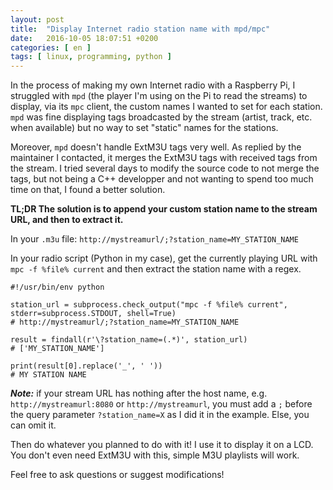 ```yaml
---
layout: post
title:  "Display Internet radio station name with mpd/mpc"
date:   2016-10-05 18:07:51 +0200
categories: [ en ]
tags: [ linux, programming, python ]
---
```


In the process of making my own Internet radio with a Raspberry Pi, I struggled with `mpd` (the player I'm using on the Pi to read the streams) to display, via its `mpc` client, the custom names I wanted to set for each station. `mpd` was fine displaying tags broadcasted by the stream (artist, track, etc. when available) but no way to set "static" names for the stations.

Moreover, `mpd` doesn't handle ExtM3U tags very well. As replied by the maintainer I contacted, it merges the ExtM3U tags with received tags from the stream.
I tried several days to modify the source code to not merge the tags, but not being a C++ developper and not wanting to spend too much time on that, I found a better solution.

**TL;DR The solution is to append your custom station name to the stream URL, and then to extract it.**

In your `.m3u` file: `http://mystreamurl/;?station_name=MY_STATION_NAME`

In your radio script (Python in my case), get the currently playing URL with `mpc -f %file% current` and then extract the station name with a regex.

    #!/usr/bin/env python
    
    station_url = subprocess.check_output("mpc -f %file% current", stderr=subprocess.STDOUT, shell=True)
    # http://mystreamurl/;?station_name=MY_STATION_NAME

    result = findall(r'\?station_name=(.*)', station_url)
    # ['MY_STATION_NAME']

    print(result[0].replace('_', ' '))
    # MY STATION NAME

***Note:*** if your stream URL has nothing after the host name, e.g. `http://mystreamurl:8080` or `http://mystreamurl`, you must add a `;` before the query parameter `?station_name=X` as I did it in the example. Else, you can omit it.

Then do whatever you planned to do with it! I use it to display it on a LCD. You don't even need ExtM3U with this, simple M3U playlists will work.

Feel free to ask questions or suggest modifications!
